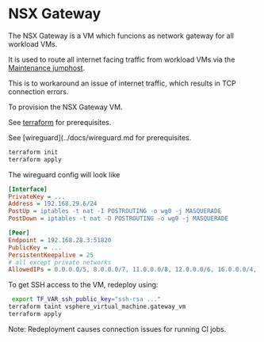 # NSX Gateway

The NSX Gateway is a VM which funcions as network gateway for all workload VMs.

It is used to route all internet facing traffic from workload VMs via the [Maintenance jumphost](../maintenance-jumphost/README.md).

This is to workaround an issue of internet traffic, which results in TCP connection errors.

To provision the NSX Gateway VM.

See [terraform](../docs/terraform.md) for prerequisites.

See [wireguard](../docs/wireguard.md for prerequisites.

```sh
terraform init
terraform apply
```

The wireguard config will look like

```ini
[Interface]
PrivateKey = ...
Address = 192.168.29.6/24
PostUp = iptables -t nat -I POSTROUTING -o wg0 -j MASQUERADE
PostDown = iptables -t nat -D POSTROUTING -o wg0 -j MASQUERADE

[Peer]
Endpoint = 192.168.28.3:51820
PublicKey = ...
PersistentKeepalive = 25
# all except private networks
AllowedIPs = 0.0.0.0/5, 8.0.0.0/7, 11.0.0.0/8, 12.0.0.0/6, 16.0.0.0/4, 32.0.0.0/3, 64.0.0.0/2, 128.0.0.0/3, 160.0.0.0/5, 168.0.0.0/6, 172.0.0.0/12, 172.32.0.0/11, 172.64.0.0/10, 172.128.0.0/9, 173.0.0.0/8, 174.0.0.0/7, 176.0.0.0/4, 192.0.0.0/9, 192.128.0.0/11, 192.160.0.0/13, 192.169.0.0/16, 192.170.0.0/15, 192.172.0.0/14, 192.176.0.0/12, 192.192.0.0/10, 193.0.0.0/8, 194.0.0.0/7, 196.0.0.0/6, 200.0.0.0/5, 208.0.0.0/4, 224.0.0.0/3
```

To get SSH access to the VM, redeploy using:

```sh
 export TF_VAR_ssh_public_key="ssh-rsa ..."
terraform taint vsphere_virtual_machine.gateway_vm
terraform apply
```

Note: Redeployment causes connection issues for running CI jobs.
